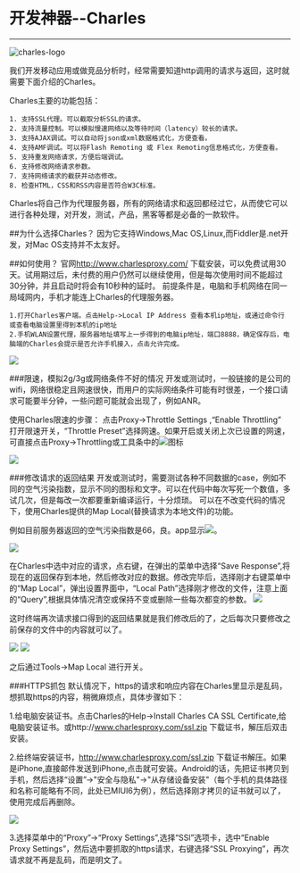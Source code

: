 # 开发神器--Charles

---

![charles-logo](https://raw.githubusercontent.com/skdck/blog/master/images/2014-09-29%E5%BC%80%E5%8F%91%E7%A5%9E%E5%99%A8Charles/charles-logo.png)

我们开发移动应用或做竞品分析时，经常需要知道http调用的请求与返回，这时就需要下面介绍的Charles。  

Charles主要的功能包括：

    1. 支持SSL代理。可以截取分析SSL的请求。
    2. 支持流量控制。可以模拟慢速网络以及等待时间（latency）较长的请求。
    3. 支持AJAX调试。可以自动将json或xml数据格式化，方便查看。
    4. 支持AMF调试。可以将Flash Remoting 或 Flex Remoting信息格式化，方便查看。
    5. 支持重发网络请求，方便后端调试。
    6. 支持修改网络请求参数。
    7. 支持网络请求的截获并动态修改。
    8. 检查HTML，CSS和RSS内容是否符合W3C标准。
    
Charles将自己作为代理服务器，所有的网络请求和返回都经过它，从而使它可以进行各种处理，对开发，测试，产品，黑客等都是必备的一款软件。

##为什么选择Charles？
因为它支持Windows,Mac OS,Linux,而Fiddler是.net开发，对Mac OS支持并不太友好。

##如何使用？
官网<http://www.charlesproxy.com/> 下载安装，可以免费试用30天。试用期过后，未付费的用户仍然可以继续使用，但是每次使用时间不能超过30分钟，并且启动时将会有10秒种的延时。
前提条件是，电脑和手机网络在同一局域网内，手机才能连上Charles的代理服务器。

    1.打开Charles客户端。点击Help->Local IP Address 查看本机ip地址，或通过命令行或查看电脑设置里得到本机的ip地址
    2.手机WLAN设置代理，服务器地址填写上一步得到的电脑ip地址，端口8888，确定保存后，电脑端的Charles会提示是否允许手机接入，点击允许完成。
    
    
![](https://raw.githubusercontent.com/skdck/blog/master/images/2014-09-29%E5%BC%80%E5%8F%91%E7%A5%9E%E5%99%A8Charles/1.png)

###限速，模拟2g/3g或网络条件不好的情况
开发或测试时，一般链接的是公司的wifi，网络很稳定且网速很快，而用户的实际网络条件可能有时很差，一个接口请求可能要半分钟，一些问题可能就会出现了，例如ANR。

使用Charles限速的步骤：
点击Proxy->Throttle Settings ,“Enable Throttling” 打开限速开关，“Throttle Preset”选择网速。如果开启或关闭上次已设置的网速，可直接点击Proxy->Throttling或工具条中的![](https://raw.githubusercontent.com/skdck/blog/master/images/2014-09-29%E5%BC%80%E5%8F%91%E7%A5%9E%E5%99%A8Charles/3.png)图标

![](https://raw.githubusercontent.com/skdck/blog/master/images/2014-09-29%E5%BC%80%E5%8F%91%E7%A5%9E%E5%99%A8Charles/2.png)

###修改请求的返回结果
开发或测试时，需要测试各种不同数据的case，例如不同的空气污染指数，显示不同的图标和文字。可以在代码中每次写死一个数值，多试几次，但是每改一次都要重新编译运行，十分烦琐。
可以在不改变代码的情况下，使用Charles提供的Map Local(替换请求为本地文件)的功能。

例如目前服务器返回的空气污染指数是66，良。app显示![](https://raw.githubusercontent.com/skdck/blog/master/images/2014-09-29%E5%BC%80%E5%8F%91%E7%A5%9E%E5%99%A8Charles/4.png)。

![](https://raw.githubusercontent.com/skdck/blog/master/images/2014-09-29%E5%BC%80%E5%8F%91%E7%A5%9E%E5%99%A8Charles/5.png)

在Charles中选中对应的请求，点右键，在弹出的菜单中选择“Save Response”,将现在的返回保存到本地，然后修改对应的数据。修改完毕后，选择刚才右键菜单中的“Map Local”，弹出设置界面中，“Local Path”选择刚才修改的文件，注意上面的“Query”,根据具体情况清空或保持不变或删除一些每次都变的参数。
![](https://raw.githubusercontent.com/skdck/blog/master/images/2014-09-29%E5%BC%80%E5%8F%91%E7%A5%9E%E5%99%A8Charles/6.png)

这时终端再次请求接口得到的返回结果就是我们修改后的了，之后每次只要修改之前保存的文件中的内容就可以了。

![](https://raw.githubusercontent.com/skdck/blog/master/images/2014-09-29%E5%BC%80%E5%8F%91%E7%A5%9E%E5%99%A8Charles/7.png)
![](https://raw.githubusercontent.com/skdck/blog/master/images/2014-09-29%E5%BC%80%E5%8F%91%E7%A5%9E%E5%99%A8Charles/8.png)

之后通过Tools->Map Local 进行开关。

###HTTPS抓包
默认情况下，https的请求和响应内容在Charles里显示是乱码，想抓取https的内容，稍微麻烦点，具体步骤如下：

1.给电脑安装证书。点击Charles的Help->Install Charles CA SSL Certificate,给电脑安装证书。或http://www.charlesproxy.com/ssl.zip 下载证书，解压后双击安装。

2.给终端安装证书，http://www.charlesproxy.com/ssl.zip 下载证书解压。如果是iPhone,直接邮件发送到iPhone,点击就可安装。Android的话，先把证书拷贝到手机，然后选择“设置”->"安全与隐私"->"从存储设备安装"（每个手机的具体路径和名称可能略有不同，此处已MIUI6为例），然后选择刚才拷贝的证书就可以了，使用完成后再删除。

![](https://raw.githubusercontent.com/skdck/blog/master/images/2014-09-29%E5%BC%80%E5%8F%91%E7%A5%9E%E5%99%A8Charles/9.png)

3.选择菜单中的“Proxy”->“Proxy Settings”,选择“SSl”选项卡，选中“Enable Proxy Settings”，然后选中要抓取的https请求，右键选择“SSL Proxying”，再次请求就不再是乱码，而是明文了。
















